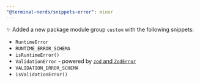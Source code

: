 ```yaml
---
"@terminal-nerds/snippets-error": minor
---
```


✨ Added a new package module group `custom` with the following snippets:

-   `RuntimeError`
-   `RUNTIME_ERROR_SCHEMA`
-   `isRuntimeError()`
-   `ValidationError` - powered by [`zod` and `ZodError`](https://github.com/colinhacks/zod)
-   `VALIDATION_ERROR_SCHEMA`
-   `isValidationError()`
